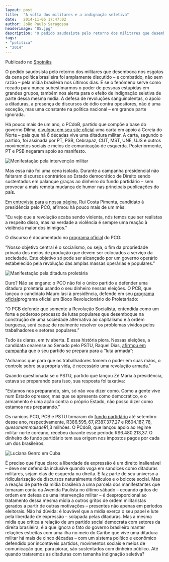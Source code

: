 ```yaml
---
layout: post
title:  "A volta dos militares e a indignação seletiva"
date:   2014-11-06 17:47:02
author: João Paulo Saragossa
headerimage: "05.jpg"
description: "O pedido saudosista pelo retorno dos militares que desemboca nos esgotos da cena política brasileira foi amplamente discutido – e combatido, não sem razão – pela mídia brasileira nos últimos dias."
tags:
- "politica"
- "2014"
---
```

Publicado no <a href="http://spotniks.com/volta-dos-militares-e-indignacao-seletiva/" target="_blanc">Spotniks</a>

O pedido saudosista pelo retorno dos militares que desemboca nos esgotos da cena política brasileira foi amplamente discutido – e combatido, não sem razão – pela mídia brasileira nos últimos dias. E se o fenômeno serve como recado para nunca subestimarmos o poder de pessoas estúpidas em grandes grupos, também nos alerta para o efeito de indignação seletiva de parte dessa mesma mídia. A defesa de revoluções sanguinolentas, o apoio a ditaduras, a presença de discursos de ódio contra opositores, não é uma exceção, mas uma constante na política nacional – em grande parte ignorada.  

Há pouco mais de um ano, o PCdoB, partido que compõe a base do governo Dilma, <a href="http://www.pcdob.org.br/noticia.php?id_noticia=209943&id_secao=9" target="_blanc">divulgou em seu site oficial</a> uma carta em apoio à Coreia do Norte – país que há 6 décadas vive uma ditadura militar. A carta, segundo o partido, foi assinada por PT, PSB, Cebrapaz, CUT, MST, UNE, UJS e outros movimentos sociais e meios de comunicação de esquerda. Posteriormente, PT e PSB negaram apoio ao manifesto.

<img src="http://spotniks.com/wp-content/uploads/2014/11/image.jpg" alt="Menifestação pela intervenção militar">

Mas essa não foi uma cena isolada. Durante a campanha presidencial não faltaram discursos contrários ao Estado democrático de Direito sendo sustentados em palanque graças ao dinheiro do fundo partidário – sem provocar a mais remota mudança de humor nas principais publicações do país.

<a href="http://spotniks.com/batemos-um-papo-com-rui-costa-pimenta-candidato-presidencia-pelo-partido-da-causa-operaria/" target="_blanc">Em entrevista para a nossa página</a>, Rui Costa Pimenta, candidato à presidência pelo PCO, afirmou há pouco mais de um mês:

"Eu vejo que a revolução acaba sendo violenta, nós temos que ser realistas a respeito disso, mas na verdade a violência é sempre uma reação à violência maior dos inimigos."

O discurso é documentado no <a href="http://inter01.tse.jus.br/divulga-cand-2014/proposta/eleicao/2014/idEleicao/143/UE/MG/candidato/130000000419/idarquivo/2906?x=1404767446000130000000419" target="_blanc">programa oficial</a> do PCO:

“Nosso objetivo central é o socialismo, ou seja, o fim da propriedade privada dos meios de produção que devem ser colocados a serviço da sociedade. Este objetivo só pode ser alcançado por um governo operário estabelecido pela revolução das amplas massas operárias e populares.”

<img src="http://spotniks.com/wp-content/uploads/2014/11/proletaria.jpg" alt="Manifestação pela ditadura proletária">

Duro? Não se engane: o PCO não foi o único partido a defender uma ditadura proletária usando o seu dinheiro nessas eleições. O PCB, que lançou o candidato Mauro Iasi à presidência, defende em seu <a href="http://mauroiasi.com.br/wp/programa-completo/" target="_blanc">programa oficial</a>programa oficial um Bloco Revolucionário do Proletariado:

“O PCB defende que somente a Revolução Socialista, entendida como um forte e poderoso processo de lutas populares que desemboque na construção de uma sociedade alternativa ao capitalismo e à ordem burguesa, será capaz de realmente resolver os problemas vividos pelos trabalhadores e setores populares.”

Tudo às claras, em tv aberta. E essa história piora. Nessas eleições, a candidata cearense ao Senado pelo PSTU, Raquel Dias, <a href="http://www.opovo.com.br/app/opovo/politica/2014/09/16/noticiasjornalpolitica,3315195/raquel-pstu-se-prepara-para-a-luta-armada.shtml">afirmou em campanha</a> que o seu partido se prepara para a “luta armada”:

"Achamos que para que os trabalhadores tomem o poder em suas mãos, o controle sobre sua própria vida, é necessário uma revolução armada."

Quando questionada se o PSTU, partido que lançou Zé Maria à presidência, estava se preparando para isso, sua resposta foi taxativa:

"Estamos nos preparando, sim, só não vou dizer como. Como a gente vive num Estado opressor, mas que se apresenta como democrático, e o armamento é uma ação contra o próprio Estado, não posso dizer como estamos nos preparando."

Os nanicos PCO, PCB e PSTU tomaram do <a href="http://spotniks.com/nao-basta-ter-que-assistir-levy-fidelix-tambem-somos-obrigados-dar-r-109-mil-por-mes-para-ele/">fundo partidário</a> até setembro desse ano, respectivamente, R$386.595,67, R$387.377,27 e R$604.187,78, que somam mais de R$1,3 milhões. O PCdoB, que lançou apoio ao regime militar norte coreano, recebeu durante esse período R$6.480.213,37. O dinheiro do fundo partidário tem sua origem nos impostos pagos por cada um dos brasileiros.

<img src="http://spotniks.com/wp-content/uploads/2014/11/Luciana-Genro.jpg" alt="Luciana Genro em Cuba">

É preciso que fique claro: a liberdade de expressão é um direito inalienável – deve ser defendida inclusive quando voga em sandices como ditaduras militares, sejam elas de esquerda ou direita. E faz parte de seu universo a ridicularização de discursos naturalmente ridículos e o boicote social. Mas a reação de parte da mídia brasileira a uma parcela dos manifestantes que tomaram conta da Avenida Paulista no último sábado – ecoando gritos de ordem em defesa de uma intervenção militar – é desproporcional ao tratamento dessa mesma mídia a outros gritos de ordem militaristas gerados a partir de outras motivações – presentes não apenas em períodos eleitorais. Não há dúvida: é louvável que a mídia exerça o seu papel e lute pela liberdade de expressão – solapada pelas ditaduras. Mas a mesma mídia que critica a relação de um partido social democrata com setores da direita brasileira, é a que ignora o fato do governo brasileiro manter relações estreitas com uma ilha no meio do Caribe que vive uma ditadura militar há mais de cinco décadas – com um sistema político e econômico defendido por incontáveis partidos, movimentos sociais e meios de comunicação que, para piorar, são sustentados com dinheiro público. Até quando trataremos as ditaduras com tamanha indignação seletiva?
